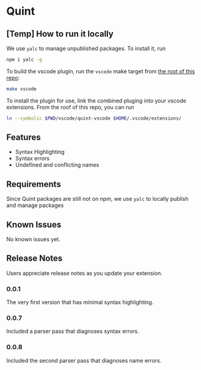 # Quint

## [Temp] How to run it locally

We use `yalc` to manage unpublished packages. To install it, run

``` sh
npm i yalc -g
```

To build the vscode plugin, run the `vscode` make target from [the root of this repo](../../):

```sh
make vscode
```

To install the plugin for use, link the combined pluging into your vscode
extensions. From the roof of this repo, you can run

```sh
ln --symbolic $PWD/vscode/quint-vscode $HOME/.vscode/extensions/
```

## Features

- Syntax Highlighting
- Syntax errors
- Undefined and conflicting names

## Requirements

Since Quint packages are still not on npm, we use `yalc` to locally publish and manage packages

## Known Issues

No known issues yet.

## Release Notes

Users appreciate release notes as you update your extension.

### 0.0.1

The very first version that has minimal syntax highlighting.

### 0.0.7

Included a parser pass that diagnoses syntax errors.

### 0.0.8

Included the second parser pass that diagnoses name errors.
